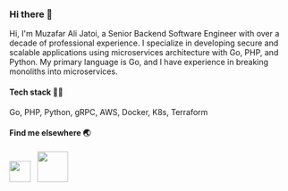 ### Hi there 👋

Hi, I'm Muzafar Ali Jatoi, a Senior Backend Software Engineer with over a decade of professional experience. I specialize in developing secure and scalable applications using microservices architecture with Go, PHP, and Python. My primary language is Go, and I have experience in breaking monoliths into microservices.

#### Tech stack 👨‍💻
Go, PHP, Python, gRPC, AWS, Docker, K8s, Terraform

#### Find me elsewhere 🌏
<a href="https://www.linkedin.com/in/muzfr7" target="_blank"><img src="https://user-images.githubusercontent.com/3499157/214627581-bedf1bf8-afa3-4a1b-9815-b21f953c5970.png" width="38px" /></a>
 &nbsp; <a href="https://www.youtube.com/@muzafar" target="_blank"><img src="https://user-images.githubusercontent.com/3499157/214624517-77c9a309-e02c-4c19-8bba-6cdf36743714.png" width="55px" /></a>



<!--
**muzfr7/muzfr7** is a ✨ _special_ ✨ repository because its `README.md` (this file) appears on your GitHub profile.

Here are some ideas to get you started:

- 🔭 I’m currently working on ...
- 🌱 I’m currently learning ...
- 👯 I’m looking to collaborate on ...
- 🤔 I’m looking for help with ...
- 💬 Ask me about ...
- 📫 How to reach me: ...
- 😄 Pronouns: ...
- ⚡ Fun fact: ...
-->
